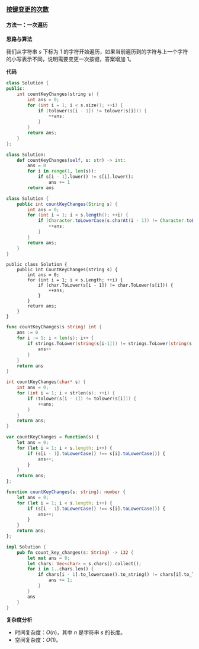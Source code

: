### [按键变更的次数](https://leetcode.cn/problems/number-of-changing-keys/solutions/3037277/an-jian-bian-geng-de-ci-shu-by-leetcode-otqk7/)

#### 方法一：一次遍历

**思路与算法**

我们从字符串 $s$ 下标为 $1$ 的字符开始遍历，如果当前遍历到的字符与上一个字符的小写表示不同，说明需要变更一次按键，答案增加 $1$。

**代码**

```C++
class Solution {
public:
    int countKeyChanges(string s) {
        int ans = 0;
        for (int i = 1; i < s.size(); ++i) {
            if (tolower(s[i - 1]) != tolower(s[i])) {
                ++ans;
            }
        }
        return ans;
    }
};
```

```Python
class Solution:
    def countKeyChanges(self, s: str) -> int:
        ans = 0
        for i in range(1, len(s)):
            if s[i - 1].lower() != s[i].lower():
                ans += 1
        return ans
```

```Java
class Solution {
    public int countKeyChanges(String s) {
        int ans = 0;
        for (int i = 1; i < s.length(); ++i) {
            if (Character.toLowerCase(s.charAt(i - 1)) != Character.toLowerCase(s.charAt(i))) {
                ++ans;
            }
        }
        return ans;
    }
}
```

```CSharp
public class Solution {
    public int CountKeyChanges(string s) {
        int ans = 0;
        for (int i = 1; i < s.Length; ++i) {
            if (char.ToLower(s[i - 1]) != char.ToLower(s[i])) {
                ++ans;
            }
        }
        return ans;
    }
}
```

```Go
func countKeyChanges(s string) int {
    ans := 0
    for i := 1; i < len(s); i++ {
        if strings.ToLower(string(s[i-1])) != strings.ToLower(string(s[i])) {
            ans++
        }
    }
    return ans
}
```

```C
int countKeyChanges(char* s) {
    int ans = 0;
    for (int i = 1; i < strlen(s); ++i) {
        if (tolower(s[i - 1]) != tolower(s[i])) {
            ++ans;
        }
    }
    return ans;
}
```

```JavaScript
var countKeyChanges = function(s) {
    let ans = 0;
    for (let i = 1; i < s.length; i++) {
        if (s[i - 1].toLowerCase() !== s[i].toLowerCase()) {
            ans++;
        }
    }
    return ans;
};
```

```TypeScript
function countKeyChanges(s: string): number {
    let ans = 0;
    for (let i = 1; i < s.length; i++) {
        if (s[i - 1].toLowerCase() !== s[i].toLowerCase()) {
            ans++;
        }
    }
    return ans;
};
```

```Rust
impl Solution {
    pub fn count_key_changes(s: String) -> i32 {
        let mut ans = 0;
        let chars: Vec<char> = s.chars().collect();
        for i in 1..chars.len() {
            if chars[i - 1].to_lowercase().to_string() != chars[i].to_lowercase().to_string() {
                ans += 1;
            }
        }
        ans
    }
}
```

**复杂度分析**

- 时间复杂度：$O(n)$，其中 $n$ 是字符串 $s$ 的长度。
- 空间复杂度：$O(1)$。
